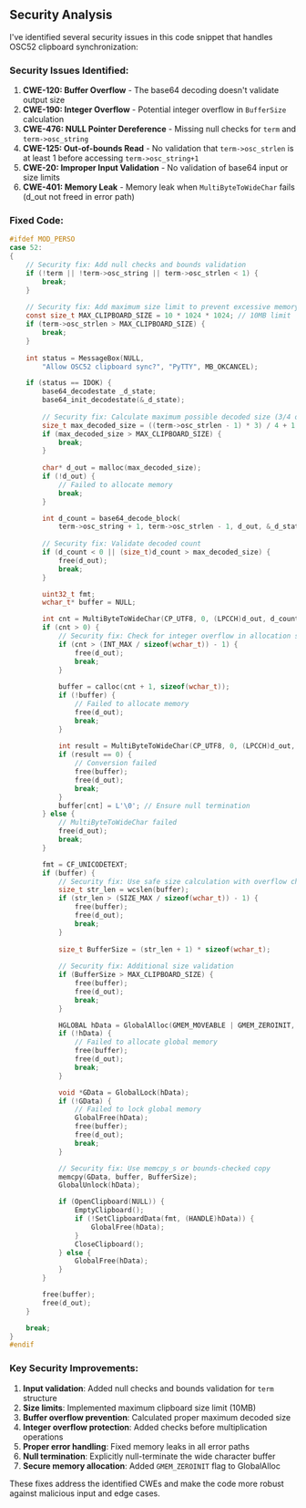 ## Security Analysis

I've identified several security issues in this code snippet that handles OSC52 clipboard synchronization:

### Security Issues Identified:

1. **CWE-120: Buffer Overflow** - The base64 decoding doesn't validate output size
2. **CWE-190: Integer Overflow** - Potential integer overflow in `BufferSize` calculation
3. **CWE-476: NULL Pointer Dereference** - Missing null checks for `term` and `term->osc_string`
4. **CWE-125: Out-of-bounds Read** - No validation that `term->osc_strlen` is at least 1 before accessing `term->osc_string+1`
5. **CWE-20: Improper Input Validation** - No validation of base64 input or size limits
6. **CWE-401: Memory Leak** - Memory leak when `MultiByteToWideChar` fails (d_out not freed in error path)

### Fixed Code:

```c
#ifdef MOD_PERSO
case 52:
{
    // Security fix: Add null checks and bounds validation
    if (!term || !term->osc_string || term->osc_strlen < 1) {
        break;
    }
    
    // Security fix: Add maximum size limit to prevent excessive memory allocation
    const size_t MAX_CLIPBOARD_SIZE = 10 * 1024 * 1024; // 10MB limit
    if (term->osc_strlen > MAX_CLIPBOARD_SIZE) {
        break;
    }
    
    int status = MessageBox(NULL,
        "Allow OSC52 clipboard sync?", "PyTTY", MB_OKCANCEL);

    if (status == IDOK) {
        base64_decodestate _d_state;
        base64_init_decodestate(&_d_state);
        
        // Security fix: Calculate maximum possible decoded size (3/4 of encoded size)
        size_t max_decoded_size = ((term->osc_strlen - 1) * 3) / 4 + 1;
        if (max_decoded_size > MAX_CLIPBOARD_SIZE) {
            break;
        }
        
        char* d_out = malloc(max_decoded_size);
        if (!d_out) {
            // Failed to allocate memory
            break;
        }

        int d_count = base64_decode_block(
            term->osc_string + 1, term->osc_strlen - 1, d_out, &_d_state);
        
        // Security fix: Validate decoded count
        if (d_count < 0 || (size_t)d_count > max_decoded_size) {
            free(d_out);
            break;
        }

        uint32_t fmt;
        wchar_t* buffer = NULL;

        int cnt = MultiByteToWideChar(CP_UTF8, 0, (LPCCH)d_out, d_count, NULL, 0);
        if (cnt > 0) {
            // Security fix: Check for integer overflow in allocation size
            if (cnt > (INT_MAX / sizeof(wchar_t)) - 1) {
                free(d_out);
                break;
            }
            
            buffer = calloc(cnt + 1, sizeof(wchar_t));
            if (!buffer) {
                // Failed to allocate memory
                free(d_out);
                break;
            }
            
            int result = MultiByteToWideChar(CP_UTF8, 0, (LPCCH)d_out, d_count, buffer, cnt);
            if (result == 0) {
                // Conversion failed
                free(buffer);
                free(d_out);
                break;
            }
            buffer[cnt] = L'\0'; // Ensure null termination
        } else {
            // MultiByteToWideChar failed
            free(d_out);
            break;
        }

        fmt = CF_UNICODETEXT;
        if (buffer) {
            // Security fix: Use safe size calculation with overflow check
            size_t str_len = wcslen(buffer);
            if (str_len > (SIZE_MAX / sizeof(wchar_t)) - 1) {
                free(buffer);
                free(d_out);
                break;
            }
            
            size_t BufferSize = (str_len + 1) * sizeof(wchar_t);
            
            // Security fix: Additional size validation
            if (BufferSize > MAX_CLIPBOARD_SIZE) {
                free(buffer);
                free(d_out);
                break;
            }

            HGLOBAL hData = GlobalAlloc(GMEM_MOVEABLE | GMEM_ZEROINIT, BufferSize);
            if (!hData) {
                // Failed to allocate global memory
                free(buffer);
                free(d_out);
                break;
            }

            void *GData = GlobalLock(hData);
            if (!GData) {
                // Failed to lock global memory
                GlobalFree(hData);
                free(buffer);
                free(d_out);
                break;
            }

            // Security fix: Use memcpy_s or bounds-checked copy
            memcpy(GData, buffer, BufferSize);
            GlobalUnlock(hData);

            if (OpenClipboard(NULL)) {
                EmptyClipboard();
                if (!SetClipboardData(fmt, (HANDLE)hData)) {
                    GlobalFree(hData);
                }
                CloseClipboard();
            } else {
                GlobalFree(hData);
            }
        }

        free(buffer);
        free(d_out);
    }

    break;
}
#endif
```

### Key Security Improvements:

1. **Input validation**: Added null checks and bounds validation for `term` structure
2. **Size limits**: Implemented maximum clipboard size limit (10MB)
3. **Buffer overflow prevention**: Calculated proper maximum decoded size
4. **Integer overflow protection**: Added checks before multiplication operations
5. **Proper error handling**: Fixed memory leaks in all error paths
6. **Null termination**: Explicitly null-terminate the wide character buffer
7. **Secure memory allocation**: Added `GMEM_ZEROINIT` flag to GlobalAlloc

These fixes address the identified CWEs and make the code more robust against malicious input and edge cases.